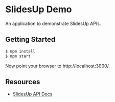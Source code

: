 SlidesUp Demo
=============
An application to demonstrate SlidesUp APIs.

Getting Started
---------------
```bash
$ npm install
$ npm start
```

Now point your browser to http://localhost:3000/.

Resources
---------
- [SlidesUp API Docs](https://apidocs.slidesup.com)
